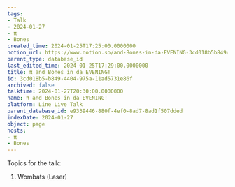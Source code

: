 ```yaml
---
tags:
- Talk
- 2024-01-27
- π
- Bones
created_time: 2024-01-25T17:25:00.0000000
notion_url: https://www.notion.so/and-Bones-in-da-EVENING-3cd018b5b8494404975a11ad5731e86f
parent_type: database_id
last_edited_time: 2024-01-25T17:29:00.0000000
title: π and Bones in da EVENING!
id: 3cd018b5-b849-4404-975a-11ad5731e86f
archived: false
talktime: 2024-01-27T20:30:00.0000000
name: π and Bones in da EVENING!
platform: Line Live Talk
parent_database_id: e9339446-880f-4ef0-8ad7-8ad1f507dded
indexDate: 2024-01-27
object: page
hosts:
- π
- Bones
---
```


Topics for the talk:
1. Wombats (Laser)

























